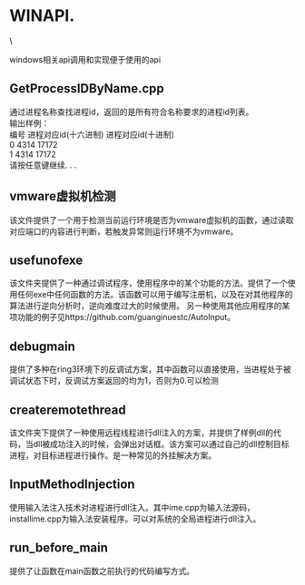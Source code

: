 # WINAPI.
\


windows相关api调用和实现便于使用的api
## GetProcessIDByName.cpp
通过进程名称查找进程id，返回的是所有符合名称要求的进程id列表。\
输出样例：\
编号    进程对应id(十六进制)    进程对应id(十进制)\
0       4314                    17172\
1       4314                    17172\
请按任意键继续. . .

## vmware虚拟机检测
该文件提供了一个用于检测当前运行环境是否为vmware虚拟机的函数，通过读取对应端口的内容进行判断，若触发异常则运行环境不为vmware。


## usefunofexe
该文件夹提供了一种通过调试程序，使用程序中的某个功能的方法。提供了一个使用任何exe中任何函数的方法。该函数可以用于编写注册机，以及在对其他程序的算法进行逆向分析时，逆向难度过大的时候使用。
另一种使用其他应用程序的某项功能的例子见https://github.com/guanginuestc/AutoInput。

## debugmain
提供了多种在ring3环境下的反调试方案，其中函数可以直接使用，当进程处于被调试状态下时，反调试方案返回的均为1，否则为0.可以检测
## createremotethread
该文件夹下提供了一种使用远程线程进行dll注入的方案，并提供了样例dll的代码，当dll被成功注入的时候，会弹出对话框。该方案可以通过自己的dll控制目标进程，对目标进程进行操作。是一种常见的外挂解决方案。

## InputMethodInjection
使用输入法注入技术对进程进行dll注入。其中ime.cpp为输入法源码，installime.cpp为输入法安装程序。可以对系统的全局进程进行dll注入。

## run_before_main
提供了让函数在main函数之前执行的代码编写方式。
